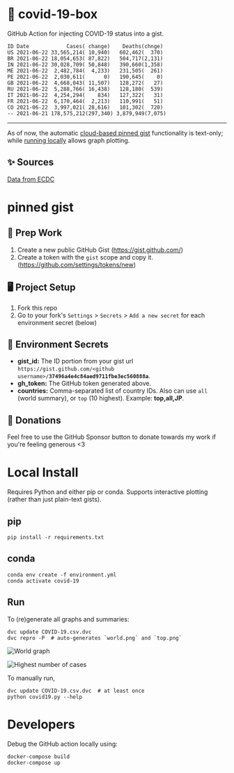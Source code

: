 # 🏥 covid-19-box

GitHub Action for injecting COVID-19 status into a gist.

```
ID Date            Cases( change)    Deaths(chnge)
US 2021-06-22 33,565,214( 10,940)   602,462(  370)
BR 2021-06-22 18,054,653( 87,822)   504,717(2,131)
IN 2021-06-22 30,028,709( 50,848)   390,660(1,358)
ME 2021-06-22  2,482,784(  4,233)   231,505(  261)
PE 2021-06-22  2,030,611(      0)   190,645(    0)
GB 2021-06-22  4,668,043( 11,507)   128,272(   27)
RU 2021-06-22  5,288,766( 16,438)   128,180(  539)
IT 2021-06-22  4,254,294(    834)   127,322(   31)
FR 2021-06-22  6,170,464(  2,213)   110,991(   51)
CO 2021-06-22  3,997,021( 28,616)   101,302(  720)
-- 2021-06-21 178,575,212(297,340) 3,879,949(7,075)
```

---

As of now, the automatic [cloud-based pinned gist](#pinned-gist) functionality is text-only;
while [running locally](#local-install) allows graph plotting.

## ✨ Sources

[Data from ECDC](https://www.ecdc.europa.eu/en/publications-data/download-todays-data-geographic-distribution-covid-19-cases-worldwide)

# pinned gist

## 🎒 Prep Work
1. Create a new public GitHub Gist (https://gist.github.com/)
1. Create a token with the `gist` scope and copy it. (https://github.com/settings/tokens/new)

## 🖥 Project Setup
1. Fork this repo
1. Go to your fork's `Settings` > `Secrets` > `Add a new secret` for each environment secret (below)

## 🤫 Environment Secrets
- **gist_id:** The ID portion from your gist url `https://gist.github.com/<github username>/`**`37496a4e4c84aed9711fbe3ec560888a`**.
- **gh_token:** The GitHub token generated above.
- **countries:** Comma-separated list of country IDs. Also can use `all` (world summary), or `top` (10 highest). Example: **top,all,JP**.

## 💸 Donations

Feel free to use the GitHub Sponsor button to donate towards my work if you're feeling generous <3

# Local Install

Requires Python and either pip or conda. Supports interactive plotting (rather than just plain-text gists).

## pip

```
pip install -r requirements.txt
```

## conda

```
conda env create -f environment.yml
conda activate covid-19
```

## Run

To (re)generate all graphs and summaries:

```
dvc update COVID-19.csv.dvc
dvc repro -P  # auto-generates `world.png` and `top.png`
```

![World graph](world.png)

![Highest number of cases](top.png)

To manually run,

```
dvc update COVID-19.csv.dvc  # at least once
python covid19.py --help
```

# Developers

Debug the GitHub action locally using:

```
docker-compose build
docker-compose up
```

